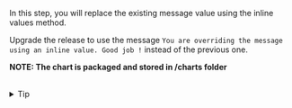 In this step, you will replace the existing message value using the inline values method. 

Upgrade the release to use the message `You are overriding the message using an inline value. Good job !` instead of the previous one.

**NOTE: The chart is packaged and stored in /charts folder**

<br>
<details><summary>Tip</summary>
<br>

```plain
helm upgrade -h
```{{exec}}

</details>


<br>
<details><summary>Solution</summary>
<br>

```plain
helm -n dev-ns upgrade --install mock-app /charts/mock-app-1.0.0.tgz --set message="You are overriding the message using an inline value. Good job !"
```{{exec}}

</details>

